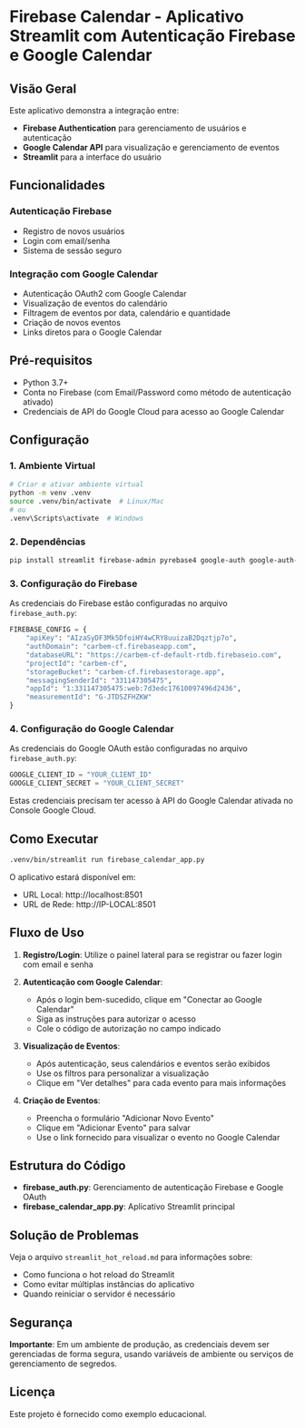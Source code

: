 # Firebase Calendar - Aplicativo Streamlit com Autenticação Firebase e Google Calendar

## Visão Geral

Este aplicativo demonstra a integração entre:
- **Firebase Authentication** para gerenciamento de usuários e autenticação
- **Google Calendar API** para visualização e gerenciamento de eventos
- **Streamlit** para a interface do usuário

## Funcionalidades

### Autenticação Firebase
- Registro de novos usuários
- Login com email/senha
- Sistema de sessão seguro

### Integração com Google Calendar
- Autenticação OAuth2 com Google Calendar
- Visualização de eventos do calendário
- Filtragem de eventos por data, calendário e quantidade
- Criação de novos eventos
- Links diretos para o Google Calendar

## Pré-requisitos

- Python 3.7+
- Conta no Firebase (com Email/Password como método de autenticação ativado)
- Credenciais de API do Google Cloud para acesso ao Google Calendar

## Configuração

### 1. Ambiente Virtual

```bash
# Criar e ativar ambiente virtual
python -m venv .venv
source .venv/bin/activate  # Linux/Mac
# ou
.venv\Scripts\activate  # Windows
```

### 2. Dependências

```bash
pip install streamlit firebase-admin pyrebase4 google-auth google-auth-oauthlib google-api-python-client
```

### 3. Configuração do Firebase

As credenciais do Firebase estão configuradas no arquivo `firebase_auth.py`:

```python
FIREBASE_CONFIG = {
    "apiKey": "AIzaSyDF3Mk5DfoiHY4wCRY8uuizaB2Dqztjp7o",
    "authDomain": "carbem-cf.firebaseapp.com",
    "databaseURL": "https://carbem-cf-default-rtdb.firebaseio.com",
    "projectId": "carbem-cf",
    "storageBucket": "carbem-cf.firebasestorage.app",
    "messagingSenderId": "331147305475",
    "appId": "1:331147305475:web:7d3edc17610097496d2436",
    "measurementId": "G-JTDSZFHZKW"
}
```

### 4. Configuração do Google Calendar

As credenciais do Google OAuth estão configuradas no arquivo `firebase_auth.py`:

```python
GOOGLE_CLIENT_ID = "YOUR_CLIENT_ID"
GOOGLE_CLIENT_SECRET = "YOUR_CLIENT_SECRET"
```

Estas credenciais precisam ter acesso à API do Google Calendar ativada no Console Google Cloud.

## Como Executar

```bash
.venv/bin/streamlit run firebase_calendar_app.py
```

O aplicativo estará disponível em:
- URL Local: http://localhost:8501
- URL de Rede: http://IP-LOCAL:8501

## Fluxo de Uso

1. **Registro/Login**: Utilize o painel lateral para se registrar ou fazer login com email e senha

2. **Autenticação com Google Calendar**: 
   - Após o login bem-sucedido, clique em "Conectar ao Google Calendar" 
   - Siga as instruções para autorizar o acesso
   - Cole o código de autorização no campo indicado

3. **Visualização de Eventos**:
   - Após autenticação, seus calendários e eventos serão exibidos
   - Use os filtros para personalizar a visualização
   - Clique em "Ver detalhes" para cada evento para mais informações

4. **Criação de Eventos**:
   - Preencha o formulário "Adicionar Novo Evento"
   - Clique em "Adicionar Evento" para salvar
   - Use o link fornecido para visualizar o evento no Google Calendar

## Estrutura do Código

- **firebase_auth.py**: Gerenciamento de autenticação Firebase e Google OAuth
- **firebase_calendar_app.py**: Aplicativo Streamlit principal

## Solução de Problemas

Veja o arquivo `streamlit_hot_reload.md` para informações sobre:
- Como funciona o hot reload do Streamlit
- Como evitar múltiplas instâncias do aplicativo
- Quando reiniciar o servidor é necessário

## Segurança

**Importante**: Em um ambiente de produção, as credenciais devem ser gerenciadas de forma segura, usando variáveis de ambiente ou serviços de gerenciamento de segredos.

## Licença

Este projeto é fornecido como exemplo educacional. 